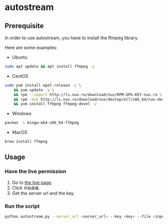 # autostream

## Prerequisite

In order to use autostream, you have to install the ffmpeg library.

Here are some examples:

- Ubuntu

```bash
sudo apt update && apt install ffmpeg -y
```

- CentOS

```bash
sudo yum install epel-release -y \
    && yum update -y \
    && rpm --import http://li.nux.ro/download/nux/RPM-GPG-KEY-nux.ro \
    && rpm -Uvh http://li.nux.ro/download/nux/dextop/el7/x86_64/nux-dextop-release-0-5.el7.nux.noarch.rpm \
    && yum install ffmpeg ffmpeg-devel -y
```

- Windows

```bash
pacman -S mingw-w64-x86_64-ffmpeg
```

- MacOS

```bash
brew install ffmpeg
```

## Usage

### Have the live permission

1. Go to [the live page](https://link.bilibili.com/p/center/index#/my-room/start-live).
2. Click `开始直播`.
3. Get the server url and the key.

### Run the script


```bash
python autostream.py --server_url <server_url> --key <key> --file <input_file>
```


